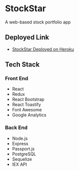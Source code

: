 # StockStar

A web-based stock portfolio app

## Deployed Link

- [StockStar Deployed on Heroku](https://stockstar-cn.herokuapp.com)

## Tech Stack

### Front End

- React
- Redux
- React Bootstrap
- React Toastify
- Font Awesome
- Google Analytics

### Back End

- Node.js
- Express
- Passport.js
- PostgreSQL
- Sequelize
- IEX API
